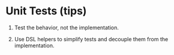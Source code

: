 # Unit Tests (tips)

1. Test the behavior, not the implementation.

2. Use DSL helpers to simplify tests and decouple them from the implementation.
